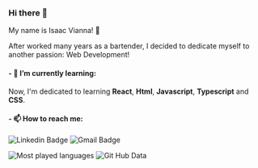 ### Hi there 👋

My name is Isaac Vianna! :beginner:

  After worked many years as a bartender, I decided to dedicate myself to another passion: Web Development!

#### - 🌱 I’m currently learning:
  Now, I'm dedicated to learning **React**, **Html**, **Javascript**, **Typescript** and **CSS**. 

#### - 📫 How to reach me: 
![Linkedin Badge](https://img.shields.io/badge/-IsaacVianna-blue?style=plastic&logo=Linkedin&logoColor=white&link=https://www.linkedin.com/in/isaacvianna/) ![Gmail Badge](https://img.shields.io/badge/-isaacsvianna@gmail.com-c14438?style=plastic&logo=Gmail&logoColor=white&link=mailto:isaacsvianna@gmail.com)

![Most played languages](https://github-readme-stats.vercel.app/api/top-langs/?username=isaacviannadev&theme=vue)
![Git Hub Data](https://github-readme-stats.vercel.app/api?username=isaacviannadev&show_icons=true&theme=vue)
<!--
**isaacviannadev/isaacviannadev** is a ✨ _special_ ✨ repository because its `README.md` (this file) appears on your GitHub profile.

Here are some ideas to get you started:

- 🔭 I’m currently working on ...
- 🌱 I’m currently learning ...
- 👯 I’m looking to collaborate on ...
- 🤔 I’m looking for help with ...
- 💬 Ask me about ...
- 📫 How to reach me: ...
- 😄 Pronouns: ...
- ⚡ Fun fact: ...
-->
